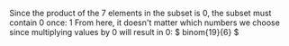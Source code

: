 Since the product of the 7 elements in the subset is 0, the subset must contain 0 once: 1 
From here, it doesn't matter which numbers we choose since multiplying values by 0 will result in 0: $ binom{19}{6} $

